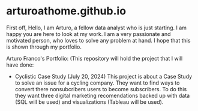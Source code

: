# arturoathome.github.io
First off, 
Hello, I am Arturo, a fellow data analyst who is just starting. I am happy you are here to look at my work.
I am a very passionate and motivated person, who loves to solve any problem at hand. I hope that this is shown through my portfolio.

Arturo Franco's Portfolio:
(This repository will hold the project that I will have done:
  * Cyclistic Case Study (July 20, 2024)
    This project is about a Case Study to solve an issue for a cycling company. They want to find ways to convert there nonsubcribers users to become subscribers. To do this they want three digital marketing
    recomendations backed up with data (SQL will be used) and visualizations (Tableau will be used).
